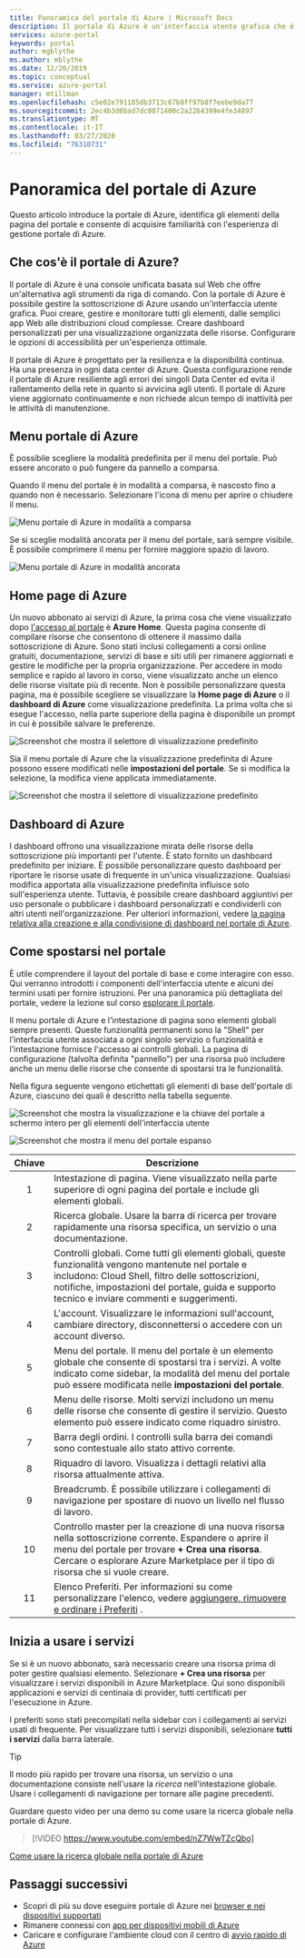 ```yaml
---
title: Panoramica del portale di Azure | Microsoft Docs
description: Il portale di Azure è un'interfaccia utente grafica che è possibile usare per gestire i servizi di Azure. Informazioni su come spostarsi e trovare le risorse nella portale di Azure.
services: azure-portal
keywords: portal
author: mgblythe
ms.author: mblythe
ms.date: 12/20/2019
ms.topic: conceptual
ms.service: azure-portal
manager: mtillman
ms.openlocfilehash: c5e02e791185db3713c67b8ff97b8f7eebe9da77
ms.sourcegitcommit: 2ec4b3d0bad7dc0071400c2a2264399e4fe34897
ms.translationtype: MT
ms.contentlocale: it-IT
ms.lasthandoff: 03/27/2020
ms.locfileid: "76310731"
---
```

# <a name="azure-portal-overview"></a>Panoramica del portale di Azure

Questo articolo introduce la portale di Azure, identifica gli elementi della pagina del portale e consente di acquisire familiarità con l'esperienza di gestione portale di Azure.

## <a name="what-is-the-azure-portal"></a>Che cos'è il portale di Azure?

Il portale di Azure è una console unificata basata sul Web che offre un'alternativa agli strumenti da riga di comando. Con la portale di Azure è possibile gestire la sottoscrizione di Azure usando un'interfaccia utente grafica. Puoi creare, gestire e monitorare tutti gli elementi, dalle semplici app Web alle distribuzioni cloud complesse. Creare dashboard personalizzati per una visualizzazione organizzata delle risorse. Configurare le opzioni di accessibilità per un'esperienza ottimale.

Il portale di Azure è progettato per la resilienza e la disponibilità continua. Ha una presenza in ogni data center di Azure. Questa configurazione rende il portale di Azure resiliente agli errori dei singoli Data Center ed evita il rallentamento della rete in quanto si avvicina agli utenti. Il portale di Azure viene aggiornato continuamente e non richiede alcun tempo di inattività per le attività di manutenzione.

## <a name="azure-portal-menu"></a>Menu portale di Azure

È possibile scegliere la modalità predefinita per il menu del portale. Può essere ancorato o può fungere da pannello a comparsa.

Quando il menu del portale è in modalità a comparsa, è nascosto fino a quando non è necessario. Selezionare l'icona di menu per aprire o chiudere il menu.

![Menu portale di Azure in modalità a comparsa](./media/azure-portal-overview/azure-portal-overview-portal-menu-flyout.png)

Se si sceglie modalità ancorata per il menu del portale, sarà sempre visibile. È possibile comprimere il menu per fornire maggiore spazio di lavoro.

![Menu portale di Azure in modalità ancorata](./media/azure-portal-overview/azure-portal-overview-portal-menu-expandcollapse.png)

## <a name="azure-home"></a>Home page di Azure

Un nuovo abbonato ai servizi di Azure, la prima cosa che viene visualizzato dopo [l'accesso al portale](https://portal.azure.com) è **Azure Home**. Questa pagina consente di compilare risorse che consentono di ottenere il massimo dalla sottoscrizione di Azure. Sono stati inclusi collegamenti a corsi online gratuiti, documentazione, servizi di base e siti utili per rimanere aggiornati e gestire le modifiche per la propria organizzazione. Per accedere in modo semplice e rapido al lavoro in corso, viene visualizzato anche un elenco delle risorse visitate più di recente. Non è possibile personalizzare questa pagina, ma è possibile scegliere se visualizzare la **Home page di Azure** o il **dashboard di Azure** come visualizzazione predefinita. La prima volta che si esegue l'accesso, nella parte superiore della pagina è disponibile un prompt in cui è possibile salvare le preferenze.

![Screenshot che mostra il selettore di visualizzazione predefinito](./media/azure-portal-overview/azure-portal-default-view.png)

Sia il menu portale di Azure che la visualizzazione predefinita di Azure possono essere modificati nelle **impostazioni del portale**. Se si modifica la selezione, la modifica viene applicata immediatamente.

![Screenshot che mostra il selettore di visualizzazione predefinito](./media/azure-portal-overview/azure-portal-overview-portal-settings-menu-home.png)

## <a name="azure-dashboard"></a>Dashboard di Azure

I dashboard offrono una visualizzazione mirata delle risorse della sottoscrizione più importanti per l'utente. È stato fornito un dashboard predefinito per iniziare. È possibile personalizzare questo dashboard per riportare le risorse usate di frequente in un'unica visualizzazione. Qualsiasi modifica apportata alla visualizzazione predefinita influisce solo sull'esperienza utente. Tuttavia, è possibile creare dashboard aggiuntivi per uso personale o pubblicare i dashboard personalizzati e condividerli con altri utenti nell'organizzazione. Per ulteriori informazioni, vedere [la pagina relativa alla creazione e alla condivisione di dashboard nel portale di Azure](../azure-portal/azure-portal-dashboards.md).

## <a name="getting-around-the-portal"></a>Come spostarsi nel portale

È utile comprendere il layout del portale di base e come interagire con esso. Qui verranno introdotti i componenti dell'interfaccia utente e alcuni dei termini usati per fornire istruzioni. Per una panoramica più dettagliata del portale, vedere la lezione sul corso [esplorare il portale](https://docs.microsoft.com/learn/modules/tour-azure-portal/3-navigate-the-portal).

Il menu portale di Azure e l'intestazione di pagina sono elementi globali sempre presenti. Queste funzionalità permanenti sono la "Shell" per l'interfaccia utente associata a ogni singolo servizio o funzionalità e l'intestazione fornisce l'accesso ai controlli globali. La pagina di configurazione (talvolta definita "pannello") per una risorsa può includere anche un menu delle risorse che consente di spostarsi tra le funzionalità.

Nella figura seguente vengono etichettati gli elementi di base dell'portale di Azure, ciascuno dei quali è descritto nella tabella seguente.

![Screenshot che mostra la visualizzazione e la chiave del portale a schermo intero per gli elementi dell'interfaccia utente](./media/azure-portal-overview/azure-portal-overview-portal-callouts.png)

![Screenshot che mostra il menu del portale espanso](./media/azure-portal-overview/azure-portal-overview-portal-menu-callouts.png)

|Chiave|Descrizione
|:---:|---|
|1|Intestazione di pagina. Viene visualizzato nella parte superiore di ogni pagina del portale e include gli elementi globali.|
|2| Ricerca globale. Usare la barra di ricerca per trovare rapidamente una risorsa specifica, un servizio o una documentazione.|
|3|Controlli globali. Come tutti gli elementi globali, queste funzionalità vengono mantenute nel portale e includono: Cloud Shell, filtro delle sottoscrizioni, notifiche, impostazioni del portale, guida e supporto tecnico e inviare commenti e suggerimenti.|
|4|L'account. Visualizzare le informazioni sull'account, cambiare directory, disconnettersi o accedere con un account diverso.|
|5|Menu del portale. Il menu del portale è un elemento globale che consente di spostarsi tra i servizi. A volte indicato come sidebar, la modalità del menu del portale può essere modificata nelle **impostazioni del portale**.|
|6|Menu delle risorse. Molti servizi includono un menu delle risorse che consente di gestire il servizio. Questo elemento può essere indicato come riquadro sinistro.|
|7|Barra degli ordini. I controlli sulla barra dei comandi sono contestuale allo stato attivo corrente.|
|8|Riquadro di lavoro.  Visualizza i dettagli relativi alla risorsa attualmente attiva.|
|9|Breadcrumb. È possibile utilizzare i collegamenti di navigazione per spostare di nuovo un livello nel flusso di lavoro.|
|10|Controllo master per la creazione di una nuova risorsa nella sottoscrizione corrente. Espandere o aprire il menu del portale per trovare **+ Crea una risorsa**. Cercare o esplorare Azure Marketplace per il tipo di risorsa che si vuole creare.|
|11|Elenco Preferiti. Per informazioni su come personalizzare l'elenco, vedere [aggiungere, rimuovere e ordinare i Preferiti](../azure-portal/azure-portal-add-remove-sort-favorites.md) .|

## <a name="get-started-with-services"></a>Inizia a usare i servizi

Se si è un nuovo abbonato, sarà necessario creare una risorsa prima di poter gestire qualsiasi elemento. Selezionare **+ Crea una risorsa** per visualizzare i servizi disponibili in Azure Marketplace. Qui sono disponibili applicazioni e servizi di centinaia di provider, tutti certificati per l'esecuzione in Azure.

I preferiti sono stati precompilati nella sidebar con i collegamenti ai servizi usati di frequente.  Per visualizzare tutti i servizi disponibili, selezionare **tutti i servizi** dalla barra laterale.

> [!TIP]
> Il modo più rapido per trovare una risorsa, un servizio o una documentazione consiste nell'usare la *ricerca* nell'intestazione globale. Usare i collegamenti di navigazione per tornare alle pagine precedenti.
>
Guardare questo video per una demo su come usare la ricerca globale nella portale di Azure.


> [!VIDEO https://www.youtube.com/embed/nZ7WwTZcQbo]

[Come usare la ricerca globale nella portale di Azure](https://www.youtube.com/watch?v=nZ7WwTZcQbo)

## <a name="next-steps"></a>Passaggi successivi

* Scopri di più su dove eseguire portale di Azure nei [browser e nei dispositivi supportati](../azure-portal/azure-portal-supported-browsers-devices.md)
* Rimanere connessi con [app per dispositivi mobili di Azure](https://azure.microsoft.com/features/azure-portal/mobile-app/)
* Caricare e configurare l'ambiente cloud con il centro di [avvio rapido di Azure](../azure-portal/azure-portal-quickstart-center.md)
